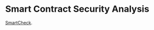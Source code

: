 # Smart Contract Security Analysis
[SmartCheck](https://tool.smartdec.net/scan/8631d8315c4242779106c0063f40889e).  
